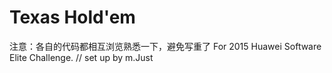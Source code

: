 # Texas Hold'em
注意：各自的代码都相互浏览熟悉一下，避免写重了
For 2015 Huawei Software Elite Challenge.
// set up by m.Just
